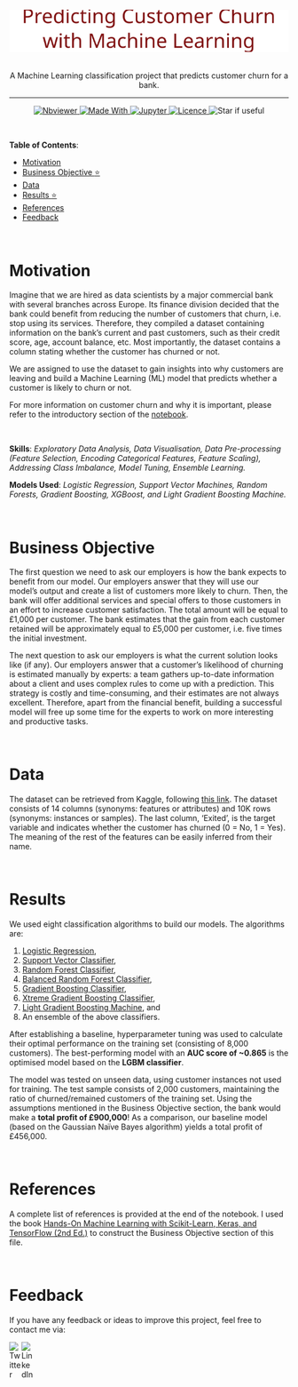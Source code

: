 <div align="center">
    <br>
    <img src="Images\Repo_logo.svg" width="600" title="hover text">
    <p>
    <br>A Machine Learning classification project that predicts customer churn for a bank. 
    </p>
    <hr/>
</div>

<p align="center">
    <a href="https://nbviewer.org/github/KOrfanakis/Predicting_Customer_Churn_Classification/blob/main/Analysis_Notebook.ipynb">
        <img alt="Nbviewer" src="https://img.shields.io/badge/Render%20with%20-nbviewer-red.svg">
    </a>
    <a href="https://www.python.org/">
        <img alt="Made With" src="https://img.shields.io/badge/Made%20with-Python-blue.svg">
    </a>
    <a href="https://jupyter.org/">
        <img alt="Jupyter" src="https://img.shields.io/badge/And%20-Jupyter-orange.svg">
    </a>
    <a href="https://opensource.org/licenses/MIT">
        <img alt="Licence" src="https://img.shields.io/badge/License-MIT-0298c3.svg">
    </a>
    <a>
        <img alt="Star if useful" src="https://img.shields.io/static/v1?label=%F0%9F%8C%9F&message=If%20Useful&style=style=flat&color=seagreen">
    </a>
    <br/>
</p>

<br>

**Table of Contents**:

<!--ts-->
* [Motivation](#motivation)
* [Business Objective :star:](#business-objective)
* [Data](#data)
* [Results :star:](#results)
* [References](#references)
* [Feedback](#feedback)
<!--te-->

<br>

# Motivation

Imagine that we are hired as data scientists by a major commercial bank with several branches across Europe. Its finance division decided that the bank could benefit from reducing the number of customers that churn, i.e. stop using its services. Therefore, they compiled a dataset containing information on the bank’s current and past customers, such as their credit score, age, account balance, etc. Most importantly, the dataset contains a column stating whether the customer has churned or not.

We are assigned to use the dataset to gain insights into why customers are leaving and build a Machine Learning (ML) model that predicts whether a customer is likely to churn or not.

For more information on customer churn and why it is important, please refer to the introductory section of the [notebook](https://github.com/KOrfanakis/Predicting_Customer_Churn_Classification/blob/main/Analysis_Notebook.ipynb).

<br>

**Skills**: *Exploratory Data Analysis, Data Visualisation, Data Pre-processing (Feature Selection, Encoding Categorical Features, Feature Scaling), Addressing Class Imbalance, Model Tuning, Ensemble Learning.*

**Models Used**: *Logistic Regression, Support Vector Machines, Random Forests, Gradient Boosting, XGBoost, and Light Gradient Boosting Machine.*

<br>

# Business Objective

The first question we need to ask our employers is how the bank expects to benefit from our model. Our employers answer that they will use our model’s output and create a list of customers more likely to churn. Then, the bank will offer additional services and special offers to those customers in an effort to increase customer satisfaction. The total amount will be equal to £1,000 per customer. The bank estimates that the gain from each customer retained will be approximately equal to £5,000 per customer, i.e. five times the initial investment.

The next question to ask our employers is what the current solution looks like (if any). Our employers answer that a customer’s likelihood of churning is estimated manually by experts: a team gathers up-to-date information about a client and uses complex rules to come up with a prediction. This strategy is costly and time-consuming, and their estimates are not always excellent. Therefore, apart from the financial benefit, building a successful model will free up some time for the experts to work on more interesting and productive tasks. 

<br>

# Data

The dataset can be retrieved from Kaggle, following [this link](https://www.kaggle.com/adammaus/predicting-churn-for-bank-customers). The dataset consists of 14 columns (synonyms: features or attributes) and 10K rows (synonyms: instances or samples). The last column, ‘Exited’, is the target variable and indicates whether the customer has churned (0 = No, 1 = Yes). The meaning of the rest of the features can be easily inferred from their name.

<br>

# Results

We used eight classification algorithms to build our models. The algorithms are:

1) [Logistic Regression](https://scikit-learn.org/stable/modules/generated/sklearn.linear_model.LogisticRegression.html), <br>
2) [Support Vector Classifier](https://scikit-learn.org/stable/modules/generated/sklearn.svm.SVC.html#sklearn.svm.SVC), <br>
3) [Random Forest Classifier](https://scikit-learn.org/stable/modules/generated/sklearn.ensemble.RandomForestClassifier.html), <br>
4) [Balanced Random Forest Classifier](https://imbalanced-learn.org/stable/references/generated/imblearn.ensemble.BalancedRandomForestClassifier.html), <br>
5) [Gradient Boosting Classifier](https://scikit-learn.org/stable/modules/generated/sklearn.ensemble.GradientBoostingClassifier.html), <br>
6) [Xtreme Gradient Boosting Classifier](https://xgboost.readthedocs.io/en/latest/),
7) [Light Gradient Boosting Machine](https://lightgbm.readthedocs.io/en/latest/), and <br>
8) An ensemble of the above classifiers.

After establishing a baseline, hyperparameter tuning was used to calculate their optimal performance on the training set (consisting of 8,000 customers). The best-performing model with an **AUC score of ~0.865** is the optimised model based on the **LGBM classifier**.

The model was tested on unseen data, using customer instances not used for training. The test sample consists of 2,000 customers, maintaining the ratio of churned/remained customers of the training set. Using the assumptions mentioned in the Business Objective section, the bank would make a **total profit of £900,000**! As a comparison, our baseline model (based on the Gaussian Naïve Bayes algorithm) yields a total profit of £456,000.

<br>

# References

A complete list of references is provided at the end of the notebook. I used the book [Hands-On Machine Learning with Scikit-Learn, Keras, and TensorFlow (2nd Ed.)](https://www.oreilly.com/library/view/hands-on-machine-learning/9781492032632/) to construct the Business Objective section of this file.

<br>

# Feedback

If you have any feedback or ideas to improve this project, feel free to contact me via:

<a href="https://twitter.com/korfanakis">
  <img align="left" alt="Twitter" width="22px" src="https://cdn.jsdelivr.net/npm/simple-icons@v3/icons/twitter.svg" />
</a>

<a href="https://uk.linkedin.com/in/korfanakis">
  <img align="left" alt="LinkedIn" width="22px" src="https://cdn.jsdelivr.net/npm/simple-icons@v3/icons/linkedin.svg" />
</a>
